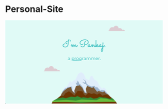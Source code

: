 # Personal-Site
![Test Image 1](https://github.com/jaiswal95/Personal-Site/blob/master/Screenshots/Screen%20Shot%202020-01-31%20at%206.15.18%20PM.png)
